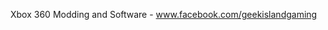 Xbox 360 Modding and Software - www.facebook.com/geekislandgaming


<!---
ShawMerlin/ShawMerlin is a ✨ special ✨ repository because its `README.md` (this file) appears on your GitHub profile.
You can click the Preview link to take a look at your changes.
--->
